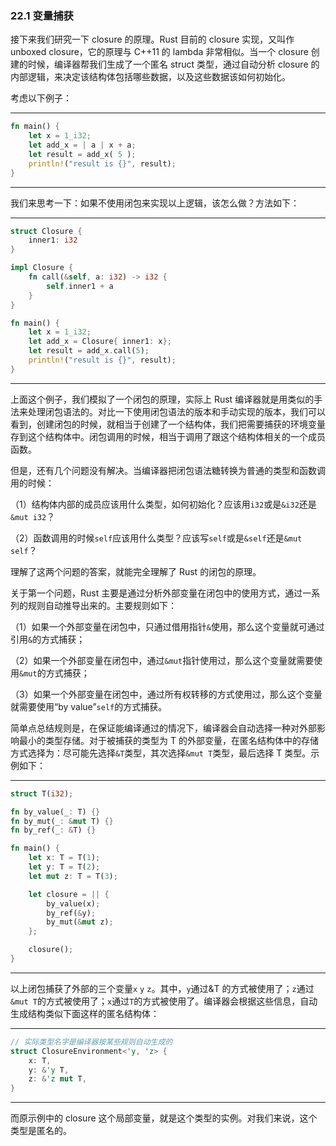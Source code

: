 ### 22.1 变量捕获

接下来我们研究一下 closure 的原理。Rust 目前的 closure 实现，又叫作 unboxed closure，它的原理与 C++11 的 lambda 非常相似。当一个 closure 创建的时候，编译器帮我们生成了一个匿名 struct 类型，通过自动分析 closure 的内部逻辑，来决定该结构体包括哪些数据，以及这些数据该如何初始化。

考虑以下例子：

---

```rust
fn main() {
    let x = 1_i32;
    let add_x = | a | x + a;
    let result = add_x( 5 );
    println!("result is {}", result);
}
```

---

我们来思考一下：如果不使用闭包来实现以上逻辑，该怎么做？方法如下：

---

```rust
struct Closure {
    inner1: i32
}

impl Closure {
    fn call(&self, a: i32) -> i32 {
        self.inner1 + a
    }
}

fn main() {
    let x = 1_i32;
    let add_x = Closure{ inner1: x};
    let result = add_x.call(5);
    println!("result is {}", result);
}
```

---

上面这个例子，我们模拟了一个闭包的原理，实际上 Rust 编译器就是用类似的手法来处理闭包语法的。对比一下使用闭包语法的版本和手动实现的版本，我们可以看到，创建闭包的时候，就相当于创建了一个结构体，我们把需要捕获的环境变量存到这个结构体中。闭包调用的时候，相当于调用了跟这个结构体相关的一个成员函数。

但是，还有几个问题没有解决。当编译器把闭包语法糖转换为普通的类型和函数调用的时候：

（1）结构体内部的成员应该用什么类型，如何初始化？应该用`i32`或是`&i32`还是`&mut i32`？

（2）函数调用的时候`self`应该用什么类型？应该写`self`或是`&self`还是`&mut self`？

理解了这两个问题的答案，就能完全理解了 Rust 的闭包的原理。

关于第一个问题，Rust 主要是通过分析外部变量在闭包中的使用方式，通过一系列的规则自动推导出来的。主要规则如下：

（1）如果一个外部变量在闭包中，只通过借用指针`&`使用，那么这个变量就可通过引用`&`的方式捕获；

（2）如果一个外部变量在闭包中，通过`&mut`指针使用过，那么这个变量就需要使用`&mut`的方式捕获；

（3）如果一个外部变量在闭包中，通过所有权转移的方式使用过，那么这个变量就需要使用“by value”`self`的方式捕获。

简单点总结规则是，在保证能编译通过的情况下，编译器会自动选择一种对外部影响最小的类型存储。对于被捕获的类型为 T 的外部变量，在匿名结构体中的存储方式选择为：尽可能先选择`&T`类型，其次选择`&mut T`类型，最后选择 T 类型。示例如下：

---

```rust
struct T(i32);

fn by_value(_: T) {}
fn by_mut(_: &mut T) {}
fn by_ref(_: &T) {}

fn main() {
    let x: T = T(1);
    let y: T = T(2);
    let mut z: T = T(3);

    let closure = || {
        by_value(x);
        by_ref(&y);
        by_mut(&mut z);
    };

    closure();
}
```

---

以上闭包捕获了外部的三个变量`x` `y` `z`。其中，`y`通过&T 的方式被使用了；`z`通过`&mut T`的方式被使用了；`x`通过`T`的方式被使用了。编译器会根据这些信息，自动生成结构类似下面这样的匿名结构体：

---

```rust
// 实际类型名字是编译器按某些规则自动生成的
struct ClosureEnvironment<'y, 'z> {
    x: T,
    y: &'y T,
    z: &'z mut T,
}
```

---

而原示例中的 closure 这个局部变量，就是这个类型的实例。对我们来说，这个类型是匿名的。

